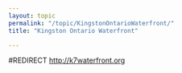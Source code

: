 ```yaml
---
layout: topic
permalink: "/topic/KingstonOntarioWaterfront/"
title: "Kingston Ontario Waterfront"

---
```


#REDIRECT http://k7waterfront.org

